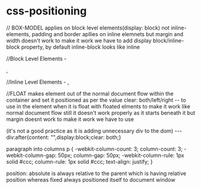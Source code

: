 # css-positioning

// BOX-MODEL applies on block level elements(display: block) not inline-elements, padding and border apllies on inline elemnets but margin and width doesn't work to make it work we have to add display block/inline-block property, by default inline-block looks like inline

//Block Level Elements - <p>,<div>
//Inline Level Elements - <a>,<span>

//FLOAT makes element out of the normal document flow within the container and set it positioned as per the value
clear: both/left/right -- to use in the element when it is float with floated elments to make it work like normal document flow still it doesn't work properly as it starts beneath it but margin doesnt work to make it work we have to use <div style="clear: both;"></div>(it's not a good practice as it is adding unnecessary div to the dom) --- div:after{content: "",display:block;clear: both;}

paragraph into columns
p {
    -webkit-column-count: 3;
    column-count: 3;
    -webkit-column-gap: 50px;
    column-gap: 50px;
    -webkit-column-rule: 1px solid #ccc;
    column-rule: 1px solid #ccc;
    text-align: justify;
}

position: absolute is always relative to the parent which is having relative position whereas fixed always positioned itself to document window